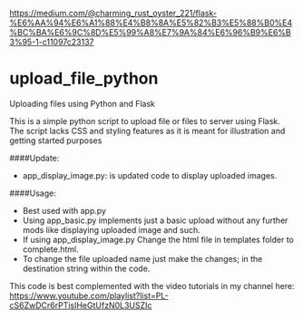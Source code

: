 https://medium.com/@charming_rust_oyster_221/flask-%E6%AA%94%E6%A1%88%E4%B8%8A%E5%82%B3%E5%88%B0%E4%BC%BA%E6%9C%8D%E5%99%A8%E7%9A%84%E6%96%B9%E6%B3%95-1-c11097c23137

# upload_file_python
Uploading files using Python and Flask

This is a simple python script to upload file or files to server using Flask.
The script lacks CSS and styling features as it is meant for illustration and getting started purposes

####Update:
- app_display_image.py: is updated code to display uploaded images. 

####Usage: 
- Best used with app.py
- Using app_basic.py implements just a basic upload without any further mods like displaying uploaded image and such.
- If using app_display_image.py Change the html file in templates folder to complete.html.
- To change the file uploaded name just make the changes; in the destination string within the code.

This code is best complemented with the video tutorials in my channel here: https://www.youtube.com/playlist?list=PL-cS6ZwDCr6rPTisIHeGtUfzN0L3USZIc

